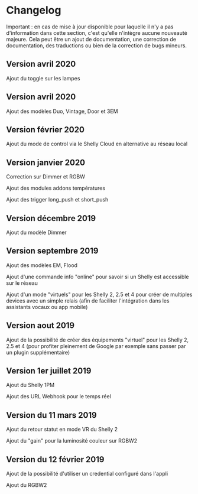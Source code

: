 # Changelog

Important : en cas de mise à jour disponible pour laquelle il n'y a pas d'information dans cette section, c'est qu'elle n'intègre aucune nouveauté majeure. Cela peut être un ajout de documentation, une correction de documentation, des traductions ou bien de la correction de bugs mineurs.

## Version avril 2020

Ajout du toggle sur les lampes

## Version avril 2020

Ajout des modèles Duo, Vintage, Door et 3EM

## Version février 2020

Ajout du mode de control via le Shelly Cloud en alternative au réseau local

## Version janvier 2020

Correction sur Dimmer et RGBW

Ajout des modules addons températures

Ajout des trigger long_push et short_push

## Version décembre 2019

Ajout du modèle Dimmer

## Version septembre 2019

Ajout des modèles EM, Flood

Ajout d'une commande info "online" pour savoir si un Shelly est accessible sur le réseau

Ajout d'un mode "virtuels" pour les Shelly 2, 2.5 et 4 pour créer de multiples devices avec un simple relais (afin de faciliter l'intégration dans les assistants vocaux ou app mobile)

## Version aout 2019

Ajout de la possibilité de créer des équipements "virtuel" pour les Shelly 2, 2.5 et 4 (pour profiter pleinement de Google par exemple sans passer par un plugin supplémentaire)

## Version 1er juillet 2019

Ajout du Shelly 1PM

Ajout des URL Webhook pour le temps réel

## Version du 11 mars 2019

Ajout du retour statut en mode VR du Shelly 2

Ajout du "gain" pour la luminosité couleur sur RGBW2

## Version du 12 février 2019

Ajout de la possibilité d'utiliser un credential configuré dans l'appli

Ajout du RGBW2
